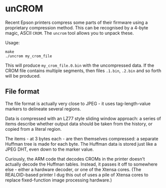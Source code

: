 # unCROM

Recent Epson printers compress some parts of their firmware using a proprietary compression method.
This can be recognised by a 4-byte magic, ASCII `CROM`.
The `uncrom` tool allows you to unpack these.

Usage:

```
make
./uncrom my_crom_file
```

This will produce `my_crom_file.0.bin` with the uncompressed data.
If the CROM file contains multiple segments, then files `.1.bin`, `.2.bin` and so forth will be produced.

## File format

The file format is actually very close to JPEG - it uses tag-length-value markers to delineate several regions.

Data is compressed with an LZ77 style sliding window approach:
a series of items describe whether output data should be taken from the history,
or copied from a literal region.

The items - at 3 bytes each - are then themselves compressed:
a separate Huffman tree is made for each byte.
The Huffman data is stored just like a JPEG DHT, even down to the marker value.

Curiously, the ARM code that decodes CROMs in the printer doesn't actually decode the Huffman tables.
Instead, it passes it off to somewhere else - either a hardware decoder, or one of the Xtensa cores.
(The REALOID-based printer I dug this out of uses a pile of Xtensa cores to replace fixed-function image processing hardware.)
